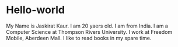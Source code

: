 # Hello-world


My Name is Jaskirat Kaur. I am 20 yaers old. I am from India.
I am a Computer Science at Thompson Rivers University.
I work at Freedom Mobile, Aberdeen Mall.
I like to read books in my spare time.
